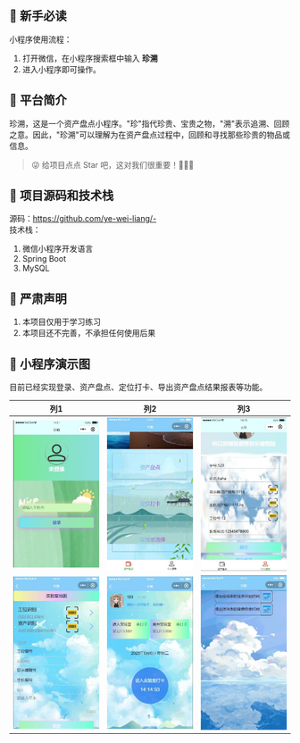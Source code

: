 ## 🐶 新手必读

小程序使用流程：
1. 打开微信，在小程序搜索框中输入 **珍溯** 
2. 进入小程序即可操作。

## 🐯 平台简介

珍溯，这是一个资产盘点小程序。"珍"指代珍贵、宝贵之物，"溯"表示追溯、回顾之意。因此，"珍溯"可以理解为在资产盘点过程中，回顾和寻找那些珍贵的物品或信息。
> 😜 给项目点点 Star 吧，这对我们很重要！💪💪💪

## 🐳 项目源码和技术栈

源码：https://github.com/ye-wei-liang/- <br/>
技术栈：
1. 微信小程序开发语言
2. Spring Boot
3. MySQL

## 🐼 严肃声明
1. 本项目仅用于学习练习
2. 本项目还不完善，不承担任何使用后果

## 🐷 小程序演示图
目前已经实现登录、资产盘点、定位打卡、导出资产盘点结果报表等功能。


| 列1      | 列2      | 列3      |
|:---------------------------------------:|:---------------------------------------:|:---------------------------------------:|
| ![](https://github.com/ye-wei-liang/-/blob/main/img/1.jpg)    | ![](https://github.com/ye-wei-liang/-/blob/main/img/2.jpg)    | ![](https://github.com/ye-wei-liang/-/blob/main/img/3.jpg)   |
|  ![](https://github.com/ye-wei-liang/-/blob/main/img/4.jpg)   | ![](https://github.com/ye-wei-liang/-/blob/main/img/5.jpg)   | ![](https://github.com/ye-wei-liang/-/blob/main/img/6.jpg)    |




		
		

